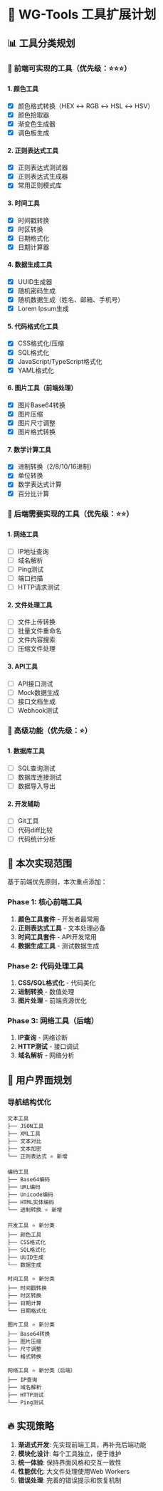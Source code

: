 # 🚀 WG-Tools 工具扩展计划

## 📊 工具分类规划

### 🎨 前端可实现的工具（优先级：⭐⭐⭐）

#### 1. 颜色工具
- [x] 颜色格式转换（HEX ↔ RGB ↔ HSL ↔ HSV）
- [x] 颜色拾取器
- [x] 渐变色生成器
- [x] 调色板生成

#### 2. 正则表达式工具
- [x] 正则表达式测试器
- [x] 正则表达式生成器
- [x] 常用正则模式库

#### 3. 时间工具
- [x] 时间戳转换
- [x] 时区转换
- [x] 日期格式化
- [x] 日期计算器

#### 4. 数据生成工具
- [x] UUID生成器
- [x] 随机密码生成
- [x] 随机数据生成（姓名、邮箱、手机号）
- [x] Lorem Ipsum生成

#### 5. 代码格式化工具
- [x] CSS格式化/压缩
- [x] SQL格式化
- [x] JavaScript/TypeScript格式化
- [x] YAML格式化

#### 6. 图片工具（前端处理）
- [x] 图片Base64转换
- [x] 图片压缩
- [x] 图片尺寸调整
- [x] 图片格式转换

#### 7. 数学计算工具
- [x] 进制转换（2/8/10/16进制）
- [x] 单位转换
- [x] 数学表达式计算
- [x] 百分比计算

### 🔧 后端需要实现的工具（优先级：⭐⭐）

#### 1. 网络工具
- [ ] IP地址查询
- [ ] 域名解析
- [ ] Ping测试
- [ ] 端口扫描
- [ ] HTTP请求测试

#### 2. 文件处理工具
- [ ] 文件上传转换
- [ ] 批量文件重命名
- [ ] 文件内容搜索
- [ ] 压缩文件处理

#### 3. API工具
- [ ] API接口测试
- [ ] Mock数据生成
- [ ] 接口文档生成
- [ ] Webhook测试

### 🌟 高级功能（优先级：⭐）

#### 1. 数据库工具
- [ ] SQL查询测试
- [ ] 数据库连接测试
- [ ] 数据导入导出

#### 2. 开发辅助
- [ ] Git工具
- [ ] 代码diff比较
- [ ] 代码统计分析

## 🎯 本次实现范围

基于前端优先原则，本次重点添加：

### Phase 1: 核心前端工具
1. **颜色工具套件** - 开发者最常用
2. **正则表达式工具** - 文本处理必备
3. **时间工具套件** - API开发常用
4. **数据生成工具** - 测试数据生成

### Phase 2: 代码处理工具
1. **CSS/SQL格式化** - 代码美化
2. **进制转换** - 数值处理
3. **图片处理** - 前端资源优化

### Phase 3: 网络工具（后端）
1. **IP查询** - 网络诊断
2. **HTTP测试** - 接口调试
3. **域名解析** - 网络分析

## 📱 用户界面规划

### 导航结构优化
```
文本工具
├── JSON工具
├── XML工具  
├── 文本对比
├── 文本加密
└── 正则表达式 ⭐ 新增

编码工具
├── Base64编码
├── URL编码
├── Unicode编码
├── HTML实体编码
└── 进制转换 ⭐ 新增

开发工具 ⭐ 新分类
├── 颜色工具
├── CSS格式化
├── SQL格式化
├── UUID生成
└── 数据生成

时间工具 ⭐ 新分类
├── 时间戳转换
├── 时区转换
├── 日期计算
└── 日期格式化

图片工具 ⭐ 新分类
├── Base64转换
├── 图片压缩
├── 尺寸调整
└── 格式转换

网络工具 ⭐ 新分类（后端）
├── IP查询
├── 域名解析
├── HTTP测试
└── Ping测试
```

## 🔥 实现策略

1. **渐进式开发**: 先实现前端工具，再补充后端功能
2. **模块化设计**: 每个工具独立，便于维护
3. **统一体验**: 保持界面风格和交互一致性
4. **性能优化**: 大文件处理使用Web Workers
5. **错误处理**: 完善的错误提示和恢复机制
